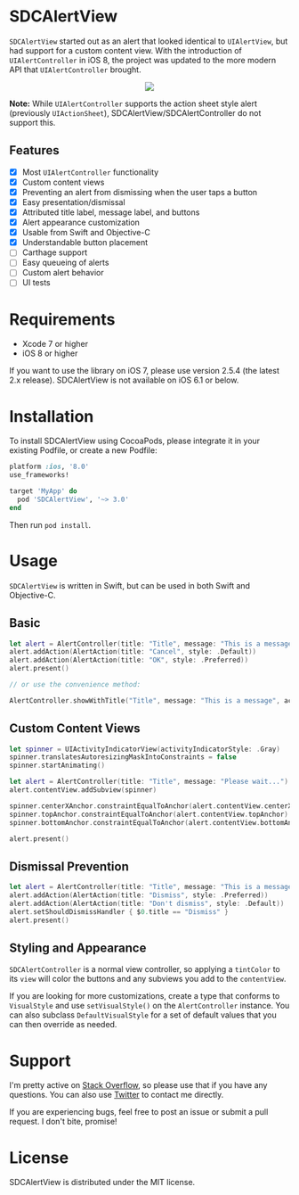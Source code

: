 # SDCAlertView

`SDCAlertView` started out as an alert that looked identical to `UIAlertView`, but had support for a custom content view. With the introduction of `UIAlertController` in iOS 8, the project was updated to the more modern API that `UIAlertController` brought.

<p align="center">
<img src="http://sberrevoets.github.io/SDCAlertView/SDCAlertView.gif">
</p>

**Note:** While `UIAlertController` supports the action sheet style alert (previously `UIActionSheet`), SDCAlertView/SDCAlertController do not support this.

## Features

- [x] Most `UIAlertController` functionality
- [x] Custom content views
- [x] Preventing an alert from dismissing when the user taps a button
- [x] Easy presentation/dismissal
- [x] Attributed title label, message label, and buttons
- [x] Alert appearance customization
- [x] Usable from Swift and Objective-C
- [x] Understandable button placement
- [ ] Carthage support
- [ ] Easy queueing of alerts
- [ ] Custom alert behavior
- [ ] UI tests

# Requirements

 - Xcode 7 or higher
 - iOS 8 or higher

If you want to use the library on iOS 7, please use version 2.5.4 (the latest 2.x release). SDCAlertView is not available on iOS 6.1 or below.

# Installation

To install SDCAlertView using CocoaPods, please integrate it in your existing Podfile, or create a new Podfile:

```ruby
platform :ios, '8.0'
use_frameworks!

target 'MyApp' do
  pod 'SDCAlertView', '~> 3.0'
end
```

Then run `pod install`.

# Usage
`SDCAlertView` is written in Swift, but can be used in both Swift and Objective-C.

## Basic

```swift
let alert = AlertController(title: "Title", message: "This is a message")
alert.addAction(AlertAction(title: "Cancel", style: .Default))
alert.addAction(AlertAction(title: "OK", style: .Preferred))
alert.present()

// or use the convenience method:

AlertController.showWithTitle("Title", message: "This is a message", actionTitle: "OK")
```

## Custom Content Views

```swift
let spinner = UIActivityIndicatorView(activityIndicatorStyle: .Gray)
spinner.translatesAutoresizingMaskIntoConstraints = false
spinner.startAnimating()

let alert = AlertController(title: "Title", message: "Please wait...")
alert.contentView.addSubview(spinner)

spinner.centerXAnchor.constraintEqualToAnchor(alert.contentView.centerXAnchor).active = true
spinner.topAnchor.constraintEqualToAnchor(alert.contentView.topAnchor).active = true
spinner.bottomAnchor.constraintEqualToAnchor(alert.contentView.bottomAnchor).active = true

alert.present()
```

## Dismissal Prevention

```swift
let alert = AlertController(title: "Title", message: "This is a message")
alert.addAction(AlertAction(title: "Dismiss", style: .Preferred))
alert.addAction(AlertAction(title: "Don't dismiss", style: .Default))
alert.setShouldDismissHandler { $0.title == "Dismiss" }
alert.present()
```

## Styling and Appearance

`SDCAlertController` is a normal view controller, so applying a `tintColor` to its `view` will color the buttons and any subviews you add to the `contentView`.

If you are looking for more customizations, create a type that conforms to `VisualStyle` and use `setVisualStyle()` on the `AlertController` instance. You can also subclass `DefaultVisualStyle` for a set of default values that you can then override as needed.

# Support
I'm pretty active on [Stack Overflow](http://stackoverflow.com/users/751268/scott-berrevoets), so please use that if you have any questions. You can also use [Twitter](http://twitter.com/ScottBerrevoets) to contact me directly.

If you are experiencing bugs, feel free to post an issue or submit a pull request. I don't bite, promise!

# License

SDCAlertView is distributed under the MIT license.
